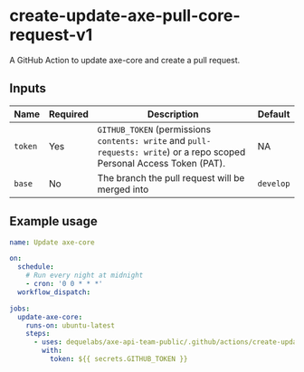 # create-update-axe-pull-core-request-v1

A GitHub Action to update axe-core and create a pull request.

## Inputs

| Name                  | Required | Description                                                                                | Default |
| --------------------- | -------- | ------------------------------------------------------------------------------------------ | ------- |
| `token`               | Yes      | `GITHUB_TOKEN` (permissions `contents: write` and `pull-requests: write`) or a repo scoped Personal Access Token (PAT).                   | NA      |
| `base`                | No       | The branch the pull request will be merged into                                            | `develop`      |

## Example usage

```yaml
name: Update axe-core

on:
  schedule:
    # Run every night at midnight
    - cron: '0 0 * * *'
  workflow_dispatch:

jobs:
  update-axe-core:
    runs-on: ubuntu-latest
    steps:
      - uses: dequelabs/axe-api-team-public/.github/actions/create-update-axe-core-pull-request-v1@main
        with:
          token: ${{ secrets.GITHUB_TOKEN }}
```
